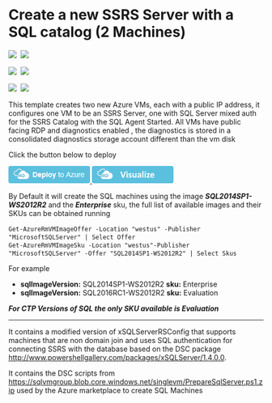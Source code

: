 # Create a new SSRS Server with a SQL catalog (2 Machines) 

<IMG SRC="https://azbotstorage.blob.core.windows.net/badges/sql-reporting-services-sql-server/PublicLastTestDate.svg" />&nbsp;
<IMG SRC="https://azbotstorage.blob.core.windows.net/badges/sql-reporting-services-sql-server/PublicDeployment.svg" />&nbsp;

<IMG SRC="https://azbotstorage.blob.core.windows.net/badges/sql-reporting-services-sql-server/FairfaxLastTestDate.svg" />&nbsp;
<IMG SRC="https://azbotstorage.blob.core.windows.net/badges/sql-reporting-services-sql-server/FairfaxDeployment.svg" />&nbsp;

<IMG SRC="https://azbotstorage.blob.core.windows.net/badges/sql-reporting-services-sql-server/BestPracticeResult.svg" />&nbsp;
<IMG SRC="https://azbotstorage.blob.core.windows.net/badges/sql-reporting-services-sql-server/CredScanResult.svg" />&nbsp;

This template creates two new Azure VMs, each with a public IP address, it configures one VM to be an SSRS Server, one with SQL Server mixed auth for the SSRS Catalog with the SQL Agent Started. All VMs have public facing RDP and diagnostics enabled , the diagnostics is stored in a consolidated diagnostics storage account different than the vm disk

Click the button below to deploy

<a href="https://portal.azure.com/#create/Microsoft.Template/uri/https%3A%2F%2Fraw.githubusercontent.com%2Fazure%2Fazure-quickstart-templates%2Fmaster%2Fsql-reporting-services-sql-server%2Fazuredeploy.json" target="_blank">
    <img src="https://raw.githubusercontent.com/Azure/azure-quickstart-templates/master/1-CONTRIBUTION-GUIDE/images/deploytoazure.png"/>
</a>
<a href="http://armviz.io/#/?load=https%3A%2F%2Fraw.githubusercontent.com%2FAzure%2Fazure-quickstart-templates%2Fmaster%2Fsql-reporting-services-sql-server%2Fazuredeploy.json" target="_blank">
  <img src="https://raw.githubusercontent.com/Azure/azure-quickstart-templates/master/1-CONTRIBUTION-GUIDE/images/visualizebutton.png"/>
</a>

 
By Default it will create the SQL machines using the image ***SQL2014SP1-WS2012R2*** and the ***Enterprise*** sku, the full list of available images and their SKUs can be obtained running

    Get-AzureRmVMImageOffer -Location "westus" -Publisher "MicrosoftSQLServer" | Select Offer
    Get-AzureRmVMImageSku -Location "westus"-Publisher "MicrosoftSQLServer" -Offer "SQL2014SP1-WS2012R2" | Select Skus

For example
* **sqlImageVersion:** SQL2014SP1-WS2012R2 **sku:** Enterprise 
* **sqlImageVersion:** SQL2016RC1-WS2012R2 **sku:** Evaluation


***For CTP Versions of SQL the only SKU available is Evaluation*** 

***
It contains a modified version of xSQLServerRSConfig that supports machines that are non domain join and uses SQL authentication for connecting SSRS with the database 
based on the DSC package http://www.powershellgallery.com/packages/xSQLServer/1.4.0.0.

It contains the DSC scripts from https://sqlvmgroup.blob.core.windows.net/singlevm/PrepareSqlServer.ps1.zip used by the Azure marketplace to create SQL Machines


        

